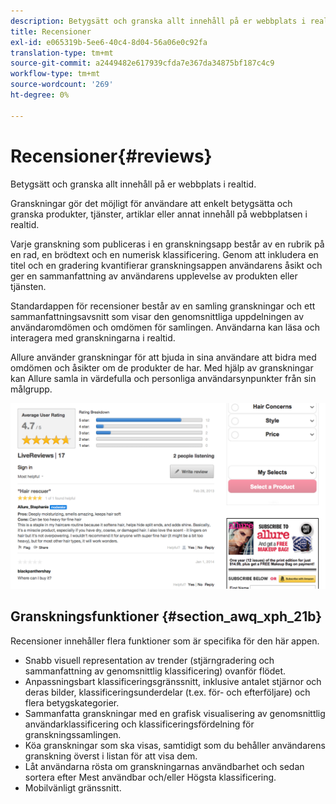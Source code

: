 ```yaml
---
description: Betygsätt och granska allt innehåll på er webbplats i realtid.
title: Recensioner
exl-id: e065319b-5ee6-40c4-8d04-56a06e0c92fa
translation-type: tm+mt
source-git-commit: a2449482e617939cfda7e367da34875bf187c4c9
workflow-type: tm+mt
source-wordcount: '269'
ht-degree: 0%

---
```


# Recensioner{#reviews}

Betygsätt och granska allt innehåll på er webbplats i realtid.

Granskningar gör det möjligt för användare att enkelt betygsätta och granska produkter, tjänster, artiklar eller annat innehåll på webbplatsen i realtid.

Varje granskning som publiceras i en granskningsapp består av en rubrik på en rad, en brödtext och en numerisk klassificering. Genom att inkludera en titel och en gradering kvantifierar granskningsappen användarens åsikt och ger en sammanfattning av användarens upplevelse av produkten eller tjänsten.

Standardappen för recensioner består av en samling granskningar och ett sammanfattningsavsnitt som visar den genomsnittliga uppdelningen av användaromdömen och omdömen för samlingen. Användarna kan läsa och interagera med granskningarna i realtid.

Allure använder granskningar för att bjuda in sina användare att bidra med omdömen och åsikter om de produkter de har. Med hjälp av granskningar kan Allure samla in värdefulla och personliga användarsynpunkter från sin målgrupp.

![](assets/ReviewsAllure.png)

## Granskningsfunktioner {#section_awq_xph_21b}

Recensioner innehåller flera funktioner som är specifika för den här appen.

* Snabb visuell representation av trender (stjärngradering och sammanfattning av genomsnittlig klassificering) ovanför flödet.
* Anpassningsbart klassificeringsgränssnitt, inklusive antalet stjärnor och deras bilder, klassificeringsunderdelar (t.ex. för- och efterföljare) och flera betygskategorier.
* Sammanfatta granskningar med en grafisk visualisering av genomsnittlig användarklassificering och klassificeringsfördelning för granskningssamlingen.
* Köa granskningar som ska visas, samtidigt som du behåller användarens granskning överst i listan för att visa dem.
* Låt användarna rösta om granskningarnas användbarhet och sedan sortera efter Mest användbar och/eller Högsta klassificering.
* Mobilvänligt gränssnitt.

